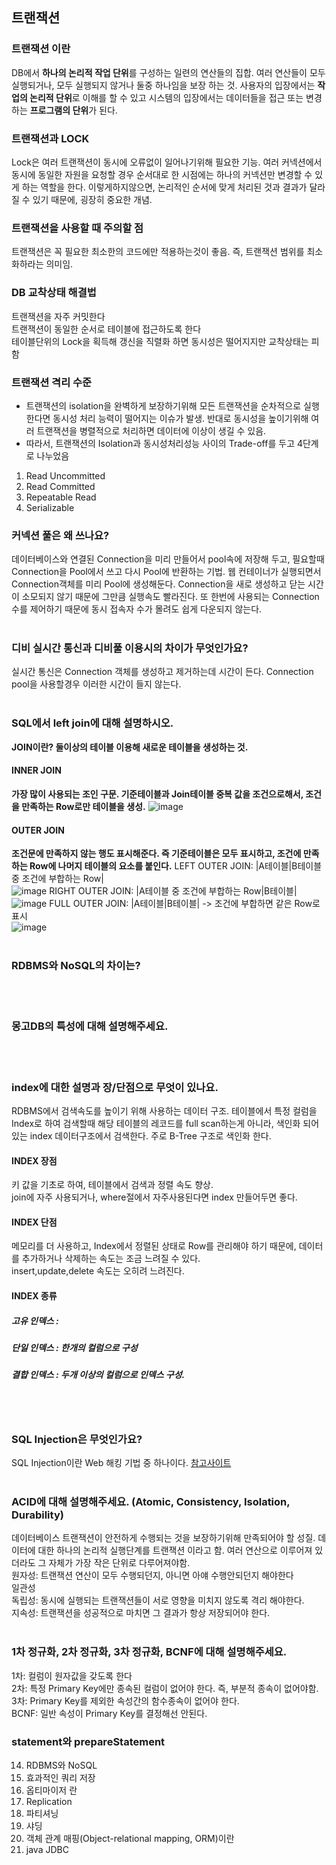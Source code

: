 
## 트랜잭션
### 트랜잭션 이란
DB에서 **하나의 논리적 작업 단위**를 구성하는 일련의 연산들의 집합. 여러 연산들이 모두 실행되거나, 모두 실행되지 않거나 둘중 하나임을 보장 하는 것. 사용자의 입장에서는 **작업의 논리적 단위**로 이해를 할 수 있고 시스템의 입장에서는 데이터들을 접근 또는 변경하는 **프로그램의 단위**가 된다.

### 트랜잭션과 LOCK
Lock은 여러 트랜잭션이 동시에 오류없이 일어나기위해 필요한 기능. 여러 커넥션에서 동시에 동일한 자원을 요청할 경우 순서대로 한 시점에는 하나의 커넥션만 변경할 수 있게 하는 역할을 한다. 이렇게하지않으면, 논리적인 순서에 맞게 처리된 것과 결과가 달라질 수 있기 때문에, 굉장히 중요한 개념.

### 트랜잭션을 사용할 때 주의할 점
트랜잭션은 꼭 필요한 최소한의 코드에만 적용하는것이 좋음. 즉, 트랜잭션 범위를 최소화하라는 의미임.

### DB 교착상태 해결법
트랜잭션을 자주 커밋한다  
트랜잭션이 동일한 순서로 테이블에 접근하도록 한다  
테이블단위의 Lock을 획득해 갱신을 직렬화 하면 동시성은 떨어지지만 교착상태는 피함

### 트랜잭션 격리 수준
* 트랜잭션의 isolation을 완벽하게 보장하기위해 모든 트랜잭션을 순차적으로 실행한다면 동시성 처리 능력이 떨어지는 이슈가 발생. 반대로 동시성을 높이기위해 여러 트랜잭션을 병렬적으로 처리하면 데이터에 이상이 생길 수 있음.  
* 따라서, 트랜잭션의 Isolation과 동시성처리성능 사이의 Trade-off를 두고 4단계로 나누었음
1. Read Uncommitted
2. Read Committed
3. Repeatable Read
4. Serializable



### 커넥션 풀은 왜 쓰나요?  
데이터베이스와 연결된 Connection을 미리 만들어서 pool속에 저장해 두고, 필요할때 Connection을 Pool에서 쓰고 다시 Pool에 반환하는 기법. 웹 컨테이너가 실행되면서 Connection객체를 미리 Pool에 생성해둔다. Connection을 새로 생성하고 닫는 시간이 소모되지 않기 때문에 그만큼 실행속도 빨라진다. 또 한번에 사용되는 Connection 수를 제어하기 때문에 동시 접속자 수가 몰려도 쉽게 다운되지 않는다. 
</br></br>

### 디비 실시간 통신과 디비풀 이용시의 차이가 무엇인가요?
실시간 통신은 Connection 객체를 생성하고 제거하는데 시간이 든다. Connection pool을 사용할경우 이러한 시간이 들지 않는다.
</br></br>

### SQL에서 left join에 대해 설명하시오.
**JOIN이란? 둘이상의 테이블 이용해 새로운 테이블을 생성하는 것.**
#### INNER JOIN
**가장 많이 사용되는 조인 구문. 기준테이블과 Join테이블 중복 값을 조건으로해서, 조건을 만족하는 Row로만 테이블을 생성.**
![image](https://t1.daumcdn.net/cfile/tistory/9972124C5C0D1ED00D)

#### OUTER JOIN
**조건문에 만족하지 않는 행도 표시해준다. 즉 기준테이블은 모두 표시하고, 조건에 만족하는 Row에 나머지 테이블의 요소를 붙인다.**
LEFT OUTER JOIN: |A테이블|B테이블 중 조건에 부합하는 Row|  
![image](https://t1.daumcdn.net/cfile/tistory/99C530425C0D1ED30A)
RIGHT OUTER JOIN: |A테이블 중 조건에 부합하는 Row|B테이블|  
![image](https://t1.daumcdn.net/cfile/tistory/99D5FD485C0D1ED51A)
FULL OUTER JOIN: |A테이블|B테이블| -> 조건에 부합하면 같은 Row로 표시  
![image](https://t1.daumcdn.net/cfile/tistory/9932304C5C0D1ED735)
</br></br>

### RDBMS와 NoSQL의 차이는?
</br></br>

### 몽고DB의 특성에 대해 설명해주세요.
</br></br>

### index에 대한 설명과 장/단점으로 무엇이 있나요.
RDBMS에서 검색속도를 높이기 위해 사용하는 데이터 구조. 테이블에서 특정 컬럼을 Index로 하여 검색할때 해당 테이블의 레코드를 full scan하는게 아니라, 색인화 되어있는 index 데이터구조에서 검색한다. 주로 B-Tree 구조로 색인화 한다. 

#### INDEX 장점
키 값을 기초로 하여, 테이블에서 검색과 정렬 속도 향상.  
join에 자주 사용되거나, where절에서 자주사용된다면 index 만들어두면 좋다.
#### INDEX 단점
메모리를 더 사용하고, Index에서 정렬된 상태로 Row를 관리해야 하기 때문에, 데이터를 추가하거나 삭제하는 속도는 조금 느려질 수 있다.  
insert,update,delete 속도는 오히려 느려진다.
#### INDEX 종류
##### 고유 인덱스 :
##### 단일 인덱스 : 한개의 컬럼으로 구성
##### 결합 인덱스 : 두개 이상의 컬럼으로 인덱스 구성.
</br></br>

### SQL Injection은 무엇인가요?
SQL Injection이란 Web 해킹 기법 중 하나이다. 
[참고사이트](https://asfirstalways.tistory.com/360)
</br></br>

### ACID에 대해 설명해주세요. (Atomic, Consistency, Isolation, Durability)
데이터베이스 트랜잭션이 안전하게 수행되는 것을 보장하기위해 만족되어야 할 성질. 데이터에 대한 하나의 논리적 실행단계를 트랜잭션 이라고 함. 여러 연산으로 이루어져 있더라도 그 자체가 가장 작은 단위로 다루어져야함.  
원자성: 트랜잭션 연산이 모두 수행되던지, 아니면 아얘 수행안되던지 해야한다  
일관성  
독립성: 동시에 실행되는 트랜잭션들이 서로 영향을 미치지 않도록 격리 해야한다.   
지속성: 트랜잭션을 성공적으로 마치면 그 결과가 항상 저장되어야 한다.
</br></br>

### 1차 정규화, 2차 정규화, 3차 정규화, BCNF에 대해 설명해주세요.
1차: 컬럼이 원자값을 갖도록 한다  
2차: 특정 Primary Key에만 종속된 컬럼이 없어야 한다. 즉, 부분적 종속이 없어야함.  
3차: Primary Key를 제외한 속성간의 함수종속이 없어야 한다.  
BCNF: 일반 속성이 Primary Key를 결정해선 안된다.  


### statement와 prepareStatement
14. RDBMS와 NoSQL
15. 효과적인 쿼리 저장
16. 옵티마이저 란
17. Replication
18. 파티셔닝
19. 샤딩
20. 객체 관계 매핑(Object-relational mapping, ORM)이란
21. java JDBC
